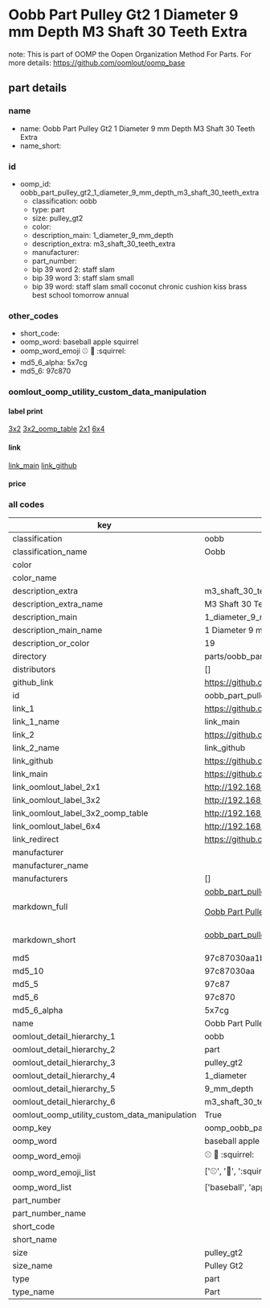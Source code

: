 # Oobb Part Pulley Gt2 1 Diameter 9 mm Depth M3 Shaft 30 Teeth Extra  

note: This is part of OOMP the Oopen Organization Method For Parts. For more details: https://github.com/oomlout/oomp_base

##  part details
  







### name
* name: Oobb Part Pulley Gt2 1 Diameter 9 mm Depth M3 Shaft 30 Teeth Extra
* name_short: 
### id
* oomp_id: oobb_part_pulley_gt2_1_diameter_9_mm_depth_m3_shaft_30_teeth_extra
  * classification: oobb
  * type: part
  * size: pulley_gt2
  * color: 
  * description_main: 1_diameter_9_mm_depth
  * description_extra: m3_shaft_30_teeth_extra
  * manufacturer: 
  * part_number: 
  * bip 39 word 2: staff slam
  * bip 39 word 3: staff slam small
  * bip 39 word: staff slam small coconut chronic cushion kiss brass best school tomorrow annual

### other_codes
* short_code: 
* oomp_word: baseball apple squirrel
* oomp_word_emoji :baseball: :apple: :squirrel:
* md5_6_alpha: 5x7cg
* md5_6: 97c870






### oomlout_oomp_utility_custom_data_manipulation
#### label print
[3x2](http://192.168.1.245:1112/?label=oomp%205x7cg)
[3x2_oomp_table](http://192.168.1.108:1112/?label=oomp%205x7cg)
[2x1](http://192.168.1.242:1112/?label=oomp%205x7cg)
[6x4](http://192.168.1.55:1112/?label=oomp%205x7cg)    

#### link

[link_main](https://github.com/oomlout/oomlout_oomp_version_1_messy/tree/main/parts/oobb_part_pulley_gt2_1_diameter_9_mm_depth_m3_shaft_30_teeth_extra) [link_github](https://github.com/oomlout/oomlout_oomp_version_1_messy/tree/main/parts/oobb_part_pulley_gt2_1_diameter_9_mm_depth_m3_shaft_30_teeth_extra)                             

#### price







### all codes 
| key | value |  
| --- | --- |  
| classification | oobb |  
| classification_name | Oobb |  
| color |  |  
| color_name |  |  
| description_extra | m3_shaft_30_teeth_extra |  
| description_extra_name | M3 Shaft 30 Teeth Extra |  
| description_main | 1_diameter_9_mm_depth |  
| description_main_name | 1 Diameter 9 mm Depth |  
| description_or_color | 19 |  
| directory | parts/oobb_part_pulley_gt2_1_diameter_9_mm_depth_m3_shaft_30_teeth_extra |  
| distributors | [] |  
| github_link | https://github.com/oomlout/oomlout_oomp_part_src/tree/main/parts/oobb_part_pulley_gt2_1_diameter_9_mm_depth_m3_shaft_30_teeth_extra |  
| id | oobb_part_pulley_gt2_1_diameter_9_mm_depth_m3_shaft_30_teeth_extra |  
| link_1 | https://github.com/oomlout/oomlout_oomp_version_1_messy/tree/main/parts/oobb_part_pulley_gt2_1_diameter_9_mm_depth_m3_shaft_30_teeth_extra |  
| link_1_name | link_main |  
| link_2 | https://github.com/oomlout/oomlout_oomp_version_1_messy/tree/main/parts/oobb_part_pulley_gt2_1_diameter_9_mm_depth_m3_shaft_30_teeth_extra |  
| link_2_name | link_github |  
| link_github | https://github.com/oomlout/oomlout_oomp_version_1_messy/tree/main/parts/oobb_part_pulley_gt2_1_diameter_9_mm_depth_m3_shaft_30_teeth_extra |  
| link_main | https://github.com/oomlout/oomlout_oomp_version_1_messy/tree/main/parts/oobb_part_pulley_gt2_1_diameter_9_mm_depth_m3_shaft_30_teeth_extra |  
| link_oomlout_label_2x1 | http://192.168.1.242:1112/?label=oomp%205x7cg |  
| link_oomlout_label_3x2 | http://192.168.1.245:1112/?label=oomp%205x7cg |  
| link_oomlout_label_3x2_oomp_table | http://192.168.1.108:1112/?label=oomp%205x7cg |  
| link_oomlout_label_6x4 | http://192.168.1.55:1112/?label=oomp%205x7cg |  
| link_redirect | https://github.com/oomlout/oomlout_oomp_version_1_messy/tree/main/parts/oobb_part_pulley_gt2_1_diameter_9_mm_depth_m3_shaft_30_teeth_extra |  
| manufacturer |  |  
| manufacturer_name |  |  
| manufacturers | [] |  
| markdown_full | [oobb_part_pulley_gt2_1_diameter_9_mm_depth_m3_shaft_30_teeth_extra](none)<br>[](none)<br>[Oobb Part Pulley Gt2 1 Diameter 9 Mm Depth M3 Shaft 30 Teeth Extra](none)<br><br> |  
| markdown_short | [oobb_part_pulley_gt2_1_diameter_9_mm_depth_m3_shaft_30_teeth_extra](none)<br><br> |  
| md5 | 97c87030aa1b2f58d99432cf98f2c6a0 |  
| md5_10 | 97c87030aa |  
| md5_5 | 97c87 |  
| md5_6 | 97c870 |  
| md5_6_alpha | 5x7cg |  
| name | Oobb Part Pulley Gt2 1 Diameter 9 mm Depth M3 Shaft 30 Teeth Extra |  
| oomlout_detail_hierarchy_1 | oobb |  
| oomlout_detail_hierarchy_2 | part |  
| oomlout_detail_hierarchy_3 | pulley_gt2 |  
| oomlout_detail_hierarchy_4 | 1_diameter |  
| oomlout_detail_hierarchy_5 | 9_mm_depth |  
| oomlout_detail_hierarchy_6 | m3_shaft_30_teeth_extra |  
| oomlout_oomp_utility_custom_data_manipulation | True |  
| oomp_key | oomp_oobb_part_pulley_gt2_1_diameter_9_mm_depth_m3_shaft_30_teeth_extra |  
| oomp_word | baseball apple squirrel |  
| oomp_word_emoji | :baseball: :apple: :squirrel: |  
| oomp_word_emoji_list | [':baseball:', ':apple:', ':squirrel:'] |  
| oomp_word_list | ['baseball', 'apple', 'squirrel'] |  
| part_number |  |  
| part_number_name |  |  
| short_code |  |  
| short_name |  |  
| size | pulley_gt2 |  
| size_name | Pulley Gt2 |  
| type | part |  
| type_name | Part |  

